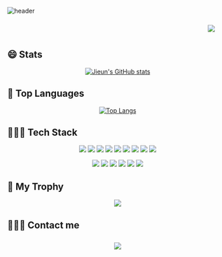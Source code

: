 ![header](https://capsule-render.vercel.app/api?type=rect&color=auto&height=200&section=header&text=Zinna%20Choi%20Zinna%20Choi&fontSize=120&animation=twinkling)

<p align="right">
    <img src="https://hits.seeyoufarm.com/api/count/incr/badge.svg?url=https%3A%2F%2Fgithub.com%2FJiEun-Choi-Dev2&count_bg=%236BA4F8&title_bg=%230E1116&icon=github.svg&icon_color=%23FFFFFF&title=hits&edge_flat=false"
         style="height: auto; margin-left: 20px; margin-right: 20px; padding: 10px;"/>
</p>

## 😄 Stats

<div id="main" align="center">
    
[![Jieun's GitHub stats](https://github-readme-stats.vercel.app/api?username=zinna-choi&count_private=true&theme=dracula)](https://github.com/zinna-choi)

</div>

## 🌱 Top Languages

<div align="center">

[![Top Langs](https://github-readme-stats.vercel.app/api/top-langs/?username=zinna-choi&layout=compact&count_private=true)](https://github.com/zinna-choi)

</div>

## 👩🏻‍💻 Tech Stack

<p align="center">
    <img src="https://img.shields.io/badge/React-61DAFB?style=flat-square&logo=react&logoColor=white"/>
    <img src="https://img.shields.io/badge/Vue-42B883?style=flat-square&logo=vue.js&logoColor=white"/>
    <img src="https://img.shields.io/badge/Node-339933?style=flat-square&logo=node.js&logoColor=white"/>
    <img src="https://img.shields.io/badge/TypeScript-3178C6?style=flat-square&logo=typescript&logoColor=white"/>
    <img src="https://img.shields.io/badge/Lalavel-FB503b?style=flat-square&logo=laravel&logoColor=white"/>
    <img src="https://img.shields.io/badge/Javascript-ffb13b?style=flat-square&logo=javascript&logoColor=white"/>
    <img src="https://img.shields.io/badge/HTML-E34F26?style=flat-square&logo=html5&logoColor=white"/>
    <img src="https://img.shields.io/badge/CSS-1572B6?style=flat-square&logo=css3&logoColor=white"/>
    <img src="https://img.shields.io/badge/Mysql-E6B91E?style=flat-square&logo=MySql&logoColor=white"/>
</p>
<p align="center">
    <img src="https://img.shields.io/badge/dart-%230175C2.svg?style=for-the-badge&logo=dart&logoColor=white"/>
    <img src="https://img.shields.io/badge/Flutter-%2302569B.svg?style=for-the-badge&logo=Flutter&logoColor=white"/>
    <img src="https://img.shields.io/badge/react_native-%2320232a.svg?style=for-the-badge&logo=react&logoColor=%2361DAFB"/>
    <img src="https://img.shields.io/badge/Git-F05032?style=flat-square&logo=git&logoColor=white"/>
    <img src="https://img.shields.io/badge/VSCode-007ACC?style=flat-square&logo=visualstudiocode&logoColor=white"/>
    <img src="https://img.shields.io/badge/Jira-0052CC?style=flat-square&logo=jira&logoColor=white"/>
</p>

## 👑 My Trophy

<div align="center" style="margin-bottom:20px;">
    <img src="https://github-profile-trophy.vercel.app/?username=zinna-choi&no-bg=false&margin-w=15&margin-h=15">
</div>

## 🙋🏻‍♀️ Contact me

<div align="center" style="margin-bottom:20px;">
    <a href="mailto:jehy0807@gmail.com">
        <img 
            src="https://img.shields.io/badge/Gmail-D14836?style=for-the-badge&logo=gmail&logoColor=white"
            style="height: auto; margin-left: 20px; margin-right: 20px; padding: 10px;"/>
    </a>
</div>

<!--
**zinna-choi/zinna-choi** is a ✨ _special_ ✨ repository because its `README.md` (this file) appears on your GitHub profile.

Here are some ideas to get you started:

- 🔭 I’m currently working on ...
- 🌱 I’m currently learning ...
- 👯 I’m looking to collaborate on ...
- 🤔 I’m looking for help with ...
- 💬 Ask me about ...
- 📫 How to reach me: ...
- 😄 Pronouns: ...
- ⚡ Fun fact: ...
-->

